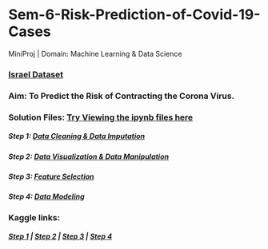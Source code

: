 # Sem-6-Risk-Prediction-of-Covid-19-Cases
 MiniProj | Domain: Machine Learning & Data Science
 
### [Israel Dataset](https://data.gov.il/dataset/covid-19/resource/d337959a-020a-4ed3-84f7-fca182292308)

### Aim: To Predict the Risk of Contracting the Corona Virus.

### Solution Files: [Try Viewing the ipynb files here](https://nbviewer.jupyter.org/)
##### Step 1: [Data Cleaning & Data Imputation](MP-1-Data-Clean.ipynb)
##### Step 2: [Data Visualization & Data Manipulation](MP-2-Data-Visuals.ipynb)
##### Step 3: [Feature Selection](MP-3-Feature-Selection.ipynb)
##### Step 4: [Data Modeling](MP-4-Data-Modeling.ipynb)

### Kaggle links:
##### [Step 1](https://www.kaggle.com/mykeysid10/mp-data-cleaning) | [Step 2](https://www.kaggle.com/rutujavaidya/mp-data-visualization) | [Step 3](https://www.kaggle.com/atharvchaudhari/mp-feature-selection) | [Step 4](https://www.kaggle.com/omkarpatil0217/mp-data-modeling)




